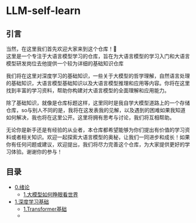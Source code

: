 # LLM-self-learn
## 引言
当然，在这里我们首先欢迎大家来到这个仓库！👻  
这里是一个专注于大语言模型学习的仓库，旨在为大语言模型的学习入门和大语言模型研发岗位去他提供一个较为详细的基础知识仓库

我们将在这里对深度学习的基础知识，一些关于大模型的哲学理解，自然语言处理的基础知识，大语言模型基础知识以及大语言模型推理和应用等内容。你将在这里找到丰富的学习资料，帮助你构建对大语言模型的全面理解和应用能力。

除了基础知识，就像是仓库标题这样，这里同时是我自学大模型道路上的一个存储仓库，so与别人不同的是，我将在这发表我的见解，以及遇到的困难如果我知道如何解决，我也将在这里公开。这里将拥有思考与讨论，我们将互相帮助。

无论你是新手还是有经验的从业者，本仓库都希望能够为你们提出有价值的学习资料或者相关知识。欢迎一起探索大语言模型的奥秘，让我们一同进步和成长！如果你有任何问题或建议，欢迎提出，我们将尽力完善这个仓库，为大家提供更好的学习体验。谢谢你的参与！

## 目录

- [0.绪论](0.关于大模型的一点哲学)  
  - [1.大模型如何睁眼看世界](0.关于大模型的一点哲学/1.大模型如何睁眼看世界.md)
- [1.深度学习基础](1.深度学习基础)
  - [1.Transformer基础](1.深度学习基础/1.Transformer基础.md)
  - 